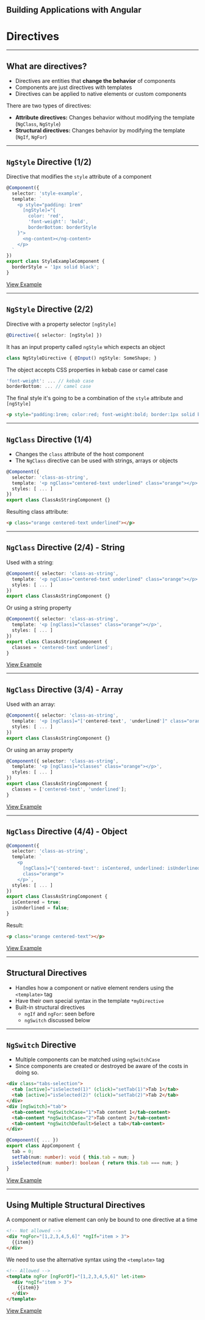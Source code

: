 <!-- .slide: data-background="../images/title-slide.jpg" -->
<!-- .slide: id="directives" -->
## Building Applications with Angular

# Directives

---
<!-- .slide: id="directives-what-are-directives" -->
## What are directives?

- Directives are entities that **change the behavior** of components
- Components are just directives with templates
- Directives can be applied to native elements or custom components

There are two types of directives:

- **Attribute directives:** Changes behavior without modifying the template (`NgClass`, `NgStyle`)
- **Structural directives:** Changes behavior by modifying the template (`NgIf`, `NgFor`)

---
<!-- .slide: id="directives-ngstyle-1" -->
## `NgStyle` Directive (1/2)

Directive that modifies the `style` attribute of a component

```ts
@Component({
  selector: 'style-example',
  template: `
    <p style="padding: 1rem"
      [ngStyle]="{
        color: 'red',
        'font-weight': 'bold',
        borderBottom: borderStyle
    }">
      <ng-content></ng-content>
    </p>
  `
})
export class StyleExampleComponent {
  borderStyle = '1px solid black';
}
```

[View Example](https://plnkr.co/edit/raYS8ou6AZru8UDc6hJs?p=preview)

---
<!-- .slide: id="directives-ngstyle-2" -->
## `NgStyle` Directive (2/2)

Directive with a property selector `[ngStyle]`

```ts
@Directive({ selector: [ngStyle] })
```

It has an input property called `ngStyle` which expects an object

```ts
class NgStyleDirective { @Input() ngStyle: SomeShape; }
```

The object accepts CSS properties in kebab case or camel case

```ts
'font-weight': ... // kebab case
borderBottom: ... // camel case
```

The final style it's going to be a combination of the `style` attribute and `[ngStyle]`

```html
<p style="padding:1rem; color:red; font-weight:bold; border:1px solid black">

```

---
<!-- .slide: id="directives-ngclass-1" -->
## `NgClass` Directive (1/4)

- Changes the `class` attribute of the host component
- The `NgClass` directive can be used with strings, arrays or objects

```ts
@Component({
  selector: 'class-as-string',
  template: '<p ngClass="centered-text underlined" class="orange"></p>',
  styles: [ ... ]
})
export class ClassAsStringComponent {}
```

Resulting class attribute:

```html
<p class="orange centered-text underlined"></p>
```

---
<!-- .slide: id="directives-ngclass-2" -->
## `NgClass` Directive (2/4) - String

Used with a string:

```ts
@Component({ selector: 'class-as-string',
  template: '<p ngClass="centered-text underlined" class="orange"></p>',
  styles: [ ... ]
})
export class ClassAsStringComponent {}
```

Or using a string property

```ts
@Component({ selector: 'class-as-string',
  template: '<p [ngClass]="classes" class="orange"></p>',
  styles: [ ... ]
})
export class ClassAsStringComponent {
  classes = 'centered-text underlined';
}
```

[View Example](https://plnkr.co/edit/uYihwapmBxNaqGDeawwS?p=preview)

---
<!-- .slide: id="directives-ngclass-3" -->
## `NgClass` Directive (3/4) - Array

Used with an array:

```ts
@Component({ selector: 'class-as-string',
  template: '<p [ngClass]="['centered-text', 'underlined']" class="orange"></p>',
  styles: [ ... ]
})
export class ClassAsStringComponent {}
```

Or using an array property

```ts
@Component({ selector: 'class-as-string',
  template: '<p [ngClass]="classes" class="orange"></p>',
  styles: [ ... ]
})
export class ClassAsStringComponent {
  classes = ['centered-text', 'underlined'];
}
```

[View Example](https://plnkr.co/edit/uYihwapmBxNaqGDeawwS?p=preview)

---
<!-- .slide: id="directives-ngclass-4" -->
## `NgClass` Directive (4/4) - Object

```ts
@Component({
  selector: 'class-as-string',
  template: `
    <p
      [ngClass]="{'centered-text': isCentered, underlined: isUnderlined}"
      class="orange">
    </p>`,
  styles: [ ... ]
})
export class ClassAsStringComponent {
  isCentered = true;
  isUnderlined = false;
}
```

Result:

```html
<p class="orange centered-text"></p>
```

[View Example](https://plnkr.co/edit/0xrwGT?p=preview)

---
<!-- .slide: id="directives-structural-directives" -->
## Structural Directives

- Handles how a component or native element renders using the `<template>` tag
- Have their own special syntax in the template `*myDirective`
- Built-in structural directives
  - `ngIf` and `ngFor`: seen before
  - `ngSwitch` discussed below

---
<!-- .slide: id="directives-ngswitch" -->
## `NgSwitch` Directive

- Multiple components can be matched using `ngSwitchCase`
- Since components are created or destroyed be aware of the costs in doing so.

```html
<div class="tabs-selection">
  <tab [active]="isSelected(1)" (click)="setTab(1)">Tab 1</tab>
  <tab [active]="isSelected(2)" (click)="setTab(2)">Tab 2</tab>
</div>
<div [ngSwitch]="tab">
  <tab-content *ngSwitchCase="1">Tab content 1</tab-content>
  <tab-content *ngSwitchCase="2">Tab content 2</tab-content>
  <tab-content *ngSwitchDefault>Select a tab</tab-content>
</div>
```

```ts
@Component({ ... })
export class AppComponent {
  tab = 0;
  setTab(num: number): void { this.tab = num; }
  isSelected(num: number): boolean { return this.tab === num; }
}
```

[View Example](https://plnkr.co/edit/MEG6RBlrF82kWNYxwFlk?p=preview)

---
<!-- .slide: id="directives-multiple-structural-directives" -->
## Using Multiple Structural Directives

A component or native element can only be bound to one directive at a time

```html
<!-- Not allowed -->
<div *ngFor="[1,2,3,4,5,6]" *ngIf="item > 3">
  {{item}}
</div>
```

We need to use the alternative syntax using the `<template>` tag

```html
<!-- Allowed -->
<template ngFor [ngForOf]="[1,2,3,4,5,6]" let-item>
  <div *ngIf="item > 3">
    {{item}}
  </div>
</template>
```

[View Example](https://plnkr.co/edit/gmIbP6s7S1pN7vDk9YHG?p=preview)
